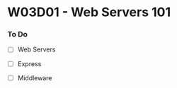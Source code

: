 # W03D01 - Web Servers 101

### To Do
- [ ] Web Servers
- [ ] Express
- [ ] Middleware
























